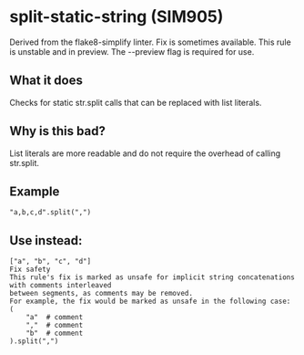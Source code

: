# split-static-string (SIM905)
Derived from the flake8-simplify linter.
Fix is sometimes available.
This rule is unstable and in preview. The --preview flag is required for use.
## What it does
Checks for static str.split calls that can be replaced with list literals.
## Why is this bad?
List literals are more readable and do not require the overhead of calling str.split.
## Example
```
"a,b,c,d".split(",")
```
## Use instead:
```
["a", "b", "c", "d"]
Fix safety
This rule's fix is marked as unsafe for implicit string concatenations with comments interleaved
between segments, as comments may be removed.
For example, the fix would be marked as unsafe in the following case:
(
    "a"  # comment
    ","  # comment
    "b"  # comment
).split(",")
```